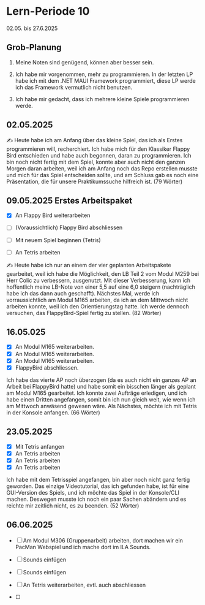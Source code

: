 # Lern-Periode 10

02.05. bis 27.6.2025

## Grob-Planung

1. Meine Noten sind genügend, können aber besser sein.
  
2. Ich habe mir vorgenommen, mehr zu programmieren. In der letzten LP habe ich mit dem .NET MAUI Framework programmiert, diese LP werde ich das Framework vermutlich nicht benutzen.
  
3. Ich habe mir gedacht, dass ich mehrere kleine Spiele programmieren werde.
  

## 02.05.2025

✍️ Heute habe ich am Anfang über das kleine Spiel, das ich als Erstes programmieren will, recherchiert. Ich habe mich für den Klassiker Flappy Bird entschieden und habe auch begonnen, daran zu programmieren. Ich bin noch nicht fertig mit dem Spiel, konnte aber auch nicht den ganzen Morgen daran arbeiten, weil ich am Anfang noch das Repo erstellen musste und mich für das Spiel entscheiden sollte, und am Schluss gab es noch eine Präsentation, die für unsere Praktikumssuche hilfreich ist. (79 Wörter)

## 09.05.2025 Erstes Arbeitspaket

- [x] An Flappy Bird weiterarbeiten
- [ ] (Voraussichtlich) Flappy Bird abschliessen
- [ ] Mit neuem Spiel beginnen (Tetris)
- [ ] An Tetris arbeiten
      

✍️ Heute habe ich nur an einem der vier geplanten Arbeitspakete gearbeitet, weil ich habe die Möglichkeit, den LB Teil 2 vom Modul M259 bei Herr Colic zu verbessern, ausgenutzt. Mit dieser Verbesserung, kann ich hoffentlich meine LB-Note von einer 5,5 auf eine 6,0 steigern (nachträglich habe ich das dann auch geschafft). Nächstes Mal, werde ich vorraussichtlich am Modul M165 arbeiten, da ich an dem Mittwoch nicht arbeiten konnte, weil ich den Orientierungstag hatte. Ich werde dennoch versuchen, das FlappyBird-Spiel fertig zu stellen. (82 Wörter)

## 16.05.025

- [x] An Modul M165 weiterarbeiten.
- [x] An Modul M165 weiterarbeiten.
- [x] An Modul M165 weiterarbeiten.
- [x] FlappyBird abschliessen.

Ich habe das vierte AP noch überzogen (da es auch nicht ein ganzes AP an Arbeit bei FlappyBird hatte) und habe somit ein bisschen länger als geplant am Modul M165 gearbeitet. Ich konnte zwei Aufträge erledigen, und ich habe einen Dritten angefangen, somit bin ich nun gleich weit, wie wenn ich am Mittwoch anwäsend gewesen wäre. Als Nächstes, möchte ich mit Tetris in der Konsole anfangen. (66 Wörter)

## 23.05.2025

- [x] Mit Tetris anfangen
- [x] An Tetris arbeiten
- [x] An Tetris arbeiten
- [x] An Tetris arbeiten

Ich habe mit dem Tetrisspiel angefangen, bin aber noch nicht ganz fertig geworden. Das einzige Videotutorial, das ich gefunden habe, ist für eine GUI-Version des Spiels, und ich möchte das Spiel in der Konsole/CLI machen. Deswegen musste ich noch ein paar Sachen abändern und es reichte mir zeitlich nicht, es zu beenden. (52 Wörter)

## 06.06.2025

- [ ] Am Modul M306 (Gruppenarbeit) arbeiten, dort machen wir ein PacMan Webspiel und ich mache dort im ILA Sounds.
- [ ] Sounds einfügen
- [ ] Sounds einfügen
- [ ] An Tetris weiterarbeiten, evtl. auch abschliessen

- [ ] 

